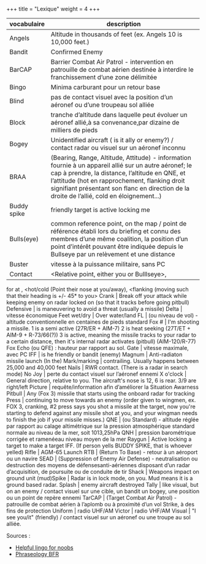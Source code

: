 +++
title = "Lexique"
weight = 4
+++


vocabulaire             | description
----------------------- | -----------
Angels                  | Altitude in thousands of feet (ex. Angels 10 is 10,000 feet.)
Bandit                  | Confirmed Enemy
BarCAP                  | Barrier Combat Air Patrol - intervention en patrouille de combat aérien destinée à interdire le franchissement d’une zone délimitée
Bingo                   | Minima carburant pour un retour base
Blind                   | pas de contact visuel avec la position d’un aéronef ou d’une troupeau sol alliée
Block                   | tranche d’altitude dans laquelle peut évoluer un aéronef allié,à sa convenance,par dizaine de milliers de pieds
Bogey                   | Unidentified aircraft ( is it ally or enemy?) / contact radar ou visuel sur un aéronef inconnu
BRAA                    | (Bearing, Range, Altitude, Attitude) - information fournie à un appareil allié sur un autre aéronef; le cap à prendre, la distance, l’altitude en QNE, et l’attitude (hot en rapprochement, flanking droit signifiant présentant son flanc en direction de la droite de l’allié, cold en éloignement...)
Buddy spike             | friendly target is active locking me
Bulls(eye)              | common reference point, on the map / point de référence établi lors du briefing et connu des membres d’une même coalition, la position d’un point d’intérêt pouvant être indiquée depuis le Bullseye par un relèvement et une distance
Buster                  | vitesse à la puissance militaire, sans PC
Contact                 | <Relative point, either you or Bulllseye>, 
<bearing> for <distance> at <altitude>,
<hot/cold (Point their nose at you/away), 
<flanking (moving such that their heading is +/- 45* to you>
Crank                   | Break off your attack while keeping enemy on radar locked on (so that it tracks before going pitbull)
Defensive               | <person> is maneuvering to avoid a threat (usually a missile)
Delta                   | vitesse économique
Feet wet/dry            | Over water/land
FL                      | (ou niveau de vol) - altitude conventionnelle en centaines de pieds standard
Fox #                   | I'm shooting a missile.
1 is a semi active (27R/ER + AIM-7)
2 is heat seeking (27T/ET + AIM-9 + R-73/66(?))
3 is active, meaning the missile tracks to your radar to a certain distance, then it's internal radar activates (pitbull) (AIM-120/R-77)
Fox Echo (ou QFE) : hauteur par rapport au sol.
Gate                    | vitesse maximale, avec PC
IFF                     | is he friendly or bandit (enemy)
Magnum                  | Anti-radiaton missile launch
(In the) Mark/marking   | contrailing. Usually happens between 25,000 and 40,000 feet
Nails                   | RWR contact. (There is a radar in search mode)
No Joy                  | perte du contact visuel sur l’aéronef ennemi
X o'clock               | General direction, relative to you. The aircraft's nose is 12, 6 is rear. 3/9 are right/left
Picture                 | requête/information afin d’améliorer la Situation Awarness
Pitbull                 | Any (Fox 3) missile that starts using the onboard radar for tracking
Press                   | continuing to move towards an enemy (order given to wingmen, ex. FOX 3, cranking, #2 press says you shot a missile at the target, now you're starting to defend against any missile shot at you, and your wingman needs to finish the job if your missile misses.)
QNE                     | (ou Standard) - altitude réglée par rapport au calage altimétrique sur la pression atmosphérique standard normale au niveau de la mer, soit 1013,25hPa
QNH                     | pression barométrique corrigée et ramenéeau niveau moyen de la mer
Raygun                  | Active locking a target to make a target IFF. (If person yells BUDDY SPIKE, that is whoever yelled)
Rifle                   | AGM-65 Launch
RTB                     | (Return To Base) - retour à un aéroport ou un navire
SEAD                    | (Suppression of Enemy Air Defense) - neutralisation ou destruction des moyens de défensesanti-aériennes disposant d’un radar d’acquisition, de poursuite ou de conduite de tir
Shack                   | Weapons impact on ground unit
(mud)Spike              | Radar is in lock mode, on you. Mud means it is a ground based radar.
Splash                  | enemy aircraft destroyed
Tally                   | like visual, but on an enemy / contact visuel sur une cible, un bandit un bogey, une position ou un point de repère ennemi
TarCAP                  | (Target Combat Air Patrol) - patrouille de combat aérien à l’aplomb ou à proximité d’un vol Strike, à des fins de protection
Uniform                 | radio UHF/AM
Victor                  | radio VHF/AM
Visual                  | "I see you/it" (friendly) / contact visuel sur un aéronef ou une troupe au sol alliée.



Sources : 
- [Helpful lingo for noobs](https://www.reddit.com/r/hoggit/comments/2mzt62/helpful_lingo_for_noobs/)
- [Phraseology BFR](https://bullseye-francophone.fr/infos-server#phraseology)

